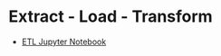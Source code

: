 # Extract - Load - Transform

* [ETL Jupyter Notebook](https://github.com/mjvillacresesn/Minwage_UScities/blob/master/MinWage_USAcities.ipynb)
